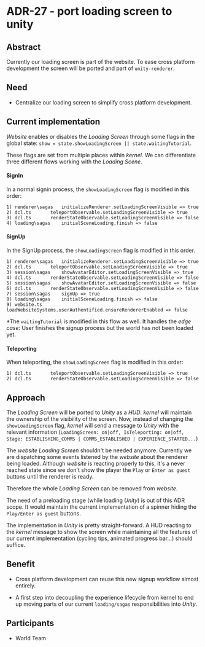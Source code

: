 # ADR-27 - port loading screen to unity

## Abstract

Currently our loading screen is part of the website. To ease cross platform development the screen will be ported and
part of `unity-renderer`.

## Need

* Centralize our loading screen to simplify cross platform development.

## Current implementation

_Website_ enables or disables the _Loading Screen_ through some flags in the global state:  `show = state.showLoadingScreen || state.waitingTutorial`.

These flags are set from multiple places within _kernel_. We can differentiate three different flows working with the _Loading Scene_.

#### SignIn
In a normal signin process, the `showLoadingScreen` flag is modified in this order:
```
1) renderer\sagas	initializeRenderer.setLoadingScreenVisible => true
2) dcl.ts		teleportObservable.setLoadingScreenVisible => true
3) dcl.ts		renderStateObservable.setLoadingScreenVisible => false
4) loading\sagas	initialSceneLoading.finish => false
```
#### SignUp
In the SignUp process, the `showLoadingScreen` flag is modified in this order.
```
1) renderer\sagas	initializeRenderer.setLoadingScreenVisible => true
2) dcl.ts		teleportObservable.setLoadingScreenVisible => true
3) session\sagas	showAvatarEditor.setLoadingScreenVisible => true
4) dcl.ts		renderStateObservable.setLoadingScreenVisible => false
5) session\sagas	showAvatarEditor.setLoadingScreenVisible => false
6) dcl.ts		renderStateObservable.setLoadingScreenVisible => false
7) session\sagas	signUp => true
8) loading\sagas	initialSceneLoading.finish => false
9) website.ts		loadWebsiteSystems.userAuthentified.ensureRendererEnabled => false
```
*The `waitingTutorial` is modified in this flow as well. It handles the _edge case_: User finishes the signup process but the world has not been loaded yet. 

#### Teleporting
When teleporting, the `showLoadingScreen` flag is modified in this order:
```
1) dcl.ts		teleportObservable.setLoadingScreenVisible => true
2) dcl.ts		renderStateObservable.setLoadingScreenVisible => false
```

## Approach

The _Loading Screen_ will be ported to _Unity_ as a _HUD_. _kernel_ will maintain the ownership of the visibility of the screen. Now, instead of changing the `showLoadingScreen` flag, _kernel_ will send a message to _Unity_ with the relevant information (`LoadingScreen: on|off, IsTeleporting: on|off, Stage: ESTABLISHING_COMMS | COMMS_ESTABLISHED | EXPERIENCE_STARTED...`)

The _website_ _Loading Screen_ shouldn't be needed anymore. Currently we are dispatching some events listened by the _website_ about the renderer being loaded. Although _website_ is reacting properly to this, it's a never reached state since we don't show the player the `Play` or `Enter as guest` buttons until the renderer is ready.

Therefore the whole _Loading Screen_ can be removed from _website_.

The need of a preloading stage (while loading _Unity_) is out of this ADR scope. It would maintain the current implementation of a spinner hiding the `Play/Enter as guest` buttons.

The implementation in _Unity_ is pretty straight-forward. A HUD reacting to the _kernel_ message to show the screen while maintaining all the features of our current implementation (cycling tips, animated progress bar...) should suffice.

## Benefit

- Cross platform development can reuse this new signup workflow almost entirely.

- A first step into decoupling the experience lifecycle from kernel to end up moving parts of our current `loading/sagas` responsibilities into _Unity_.

## Participants

- World Team
